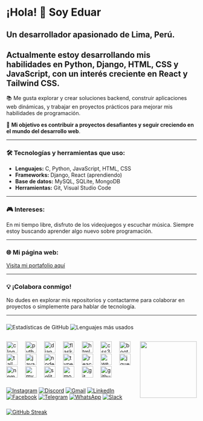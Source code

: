 # ¡Hola! 👋 Soy Eduar
## Un desarrollador apasionado de Lima, Perú.  

## Actualmente estoy desarrollando mis habilidades en **Python**, **Django**, **HTML**, **CSS** y **JavaScript**, con un interés creciente en **React** y **Tailwind CSS**. 

📚 Me gusta explorar y crear soluciones backend, construir aplicaciones web dinámicas, y trabajar en proyectos prácticos para mejorar mis habilidades de programación.  

🚀 **Mi objetivo es contribuir a proyectos desafiantes y seguir creciendo en el mundo del desarrollo web**.

---

### 🛠️ Tecnologías y herramientas que uso:
- **Lenguajes:** C, Python, JavaScript, HTML, CSS  
- **Frameworks:** Django, React (aprendiendo)  
- **Base de datos:** MySQL, SQLite, MongoDB
- **Herramientas:** Git, Visual Studio Code  

---

### 🎮 Intereses:
En mi tiempo libre, disfruto de los videojuegos y escuchar música. Siempre estoy buscando aprender algo nuevo sobre programación.

---

### 🌐 Mi página web:
[Visita mi portafolio aquí](https://eduar-vallejos.onrender.com)

---

### 💡 ¡Colabora conmigo!
No dudes en explorar mis repositorios y contactarme para colaborar en proyectos o simplemente para hablar de tecnología.

---

###
![Estadísticas de GitHub](https://github-readme-stats.vercel.app/api?username=Eduarvallejos&show_icons=true&theme=radical)  ![Lenguajes más usados](https://github-readme-stats.vercel.app/api/top-langs/?username=Eduarvallejos&layout=compact&theme=radical)
##
<img align="right" height="150" src="[https://imgflip.com/gif/9hl89k](https://www.google.com/search?q=gif+programando&client=opera-gx&sca_esv=115fbc7a5c2d88aa&udm=2&biw=1879&bih=974&sxsrf=ADLYWIJLeOn_DFWEMmxrlhWzNfb_6FvkTA%3A1737570218285&ei=qjeRZ76LEZ7OwbkPpqiUyAM&ved=0ahUKEwi-iIi9-YmLAxUeZzABHSYUBTkQ4dUDCBE&uact=5&oq=gif+programando&gs_lp=EgNpbWciD2dpZiBwcm9ncmFtYW5kbzIFEAAYgAQyBhAAGAgYHjIGEAAYCBgeSJg_ULYNWM0qcAF4AJABAJgBpAGgAegTqgEEMC4xNrgBA8gBAPgBAZgCD6AClBPCAgsQABiABBixAxiDAcICCBAAGIAEGLEDwgINEAAYgAQYsQMYQxiKBcICChAAGIAEGEMYigXCAg4QABiABBixAxiDARiKBcICChAAGIAEGLEDGArCAgcQABiABBgKwgIEEAAYHsICBhAAGAUYHpgDAIgGAZIHBDAuMTWgB4E_&sclient=img#vhid=Fd40SJkFTLv1KM&vssid=mosaic)"  />

<div align="left">
  <img src="https://cdn.jsdelivr.net/gh/devicons/devicon/icons/c/c-original.svg" height="30" alt="c logo"  />
  <img width="12" />
  <img src="https://cdn.jsdelivr.net/gh/devicons/devicon/icons/python/python-original.svg" height="30" alt="python logo"  />
  <img width="12" />
  <img src="https://cdn.jsdelivr.net/gh/devicons/devicon/icons/django/django-plain.svg" height="30" alt="django logo"  />
  <img width="12" />
  <img src="https://cdn.jsdelivr.net/gh/devicons/devicon/icons/flask/flask-original.svg" height="30" alt="flask logo"  />
  <img width="12" />
  <img src="https://cdn.jsdelivr.net/gh/devicons/devicon/icons/html5/html5-original.svg" height="30" alt="html5 logo"  />
  <img width="12" />
  <img src="https://cdn.jsdelivr.net/gh/devicons/devicon/icons/css3/css3-original.svg" height="30" alt="css3 logo"  />
  <img width="12" />
  <img src="https://cdn.jsdelivr.net/gh/devicons/devicon/icons/bootstrap/bootstrap-original.svg" height="30" alt="bootstrap logo"  />
  <img width="12" />
  <img src="https://cdn.jsdelivr.net/gh/devicons/devicon/icons/tailwindcss/tailwindcss-original-wordmark.svg" height="30" alt="tailwindcss logo"  />
  <img width="12" />
  <img src="https://cdn.jsdelivr.net/gh/devicons/devicon/icons/javascript/javascript-original.svg" height="30" alt="javascript logo"  />
  <img width="12" />
  <img src="https://cdn.jsdelivr.net/gh/devicons/devicon/icons/nodejs/nodejs-original.svg" height="30" alt="nodejs logo"  />
  <img width="12" />
  <img src="https://cdn.jsdelivr.net/gh/devicons/devicon/icons/typescript/typescript-original.svg" height="30" alt="typescript logo"  />
  <img width="12" />
  <img src="https://cdn.jsdelivr.net/gh/devicons/devicon/icons/react/react-original.svg" height="30" alt="react logo"  />
  <img width="12" />
  <img src="https://cdn.jsdelivr.net/gh/devicons/devicon/icons/webpack/webpack-original.svg" height="30" alt="webpack logo"  />
  <img width="12" />
  <img src="https://cdn.jsdelivr.net/gh/devicons/devicon/icons/jquery/jquery-original.svg" height="30" alt="jquery logo"  />
  <img width="12" />
  <img src="https://cdn.jsdelivr.net/gh/devicons/devicon/icons/npm/npm-original-wordmark.svg" height="30" alt="npm logo"  />
  <img width="12" />
  <img src="https://cdn.jsdelivr.net/gh/devicons/devicon/icons/mysql/mysql-original.svg" height="30" alt="mysql logo"  />
  <img width="12" />
  <img src="https://cdn.jsdelivr.net/gh/devicons/devicon/icons/sqlite/sqlite-original.svg" height="30" alt="sqlite logo"  />
  <img width="12" />
  <img src="https://cdn.jsdelivr.net/gh/devicons/devicon/icons/mongodb/mongodb-original.svg" height="30" alt="mongodb logo"  />
  <img width="12" />
  <img src="https://cdn.jsdelivr.net/gh/devicons/devicon/icons/git/git-original.svg" height="30" alt="git logo"  />
  <img width="12" />
  <img src="https://cdn.jsdelivr.net/gh/devicons/devicon/icons/github/github-original.svg" height="30" alt="github logo"  />
</div>

###
[![Instagram](https://img.shields.io/static/v1?message=Instagram&logo=instagram&label=&color=E4405F&logoColor=white&labelColor=&style=for-the-badge)](https://instagram.com/tu_usuario)
[![Discord](https://img.shields.io/static/v1?message=Discord&logo=discord&label=&color=7289DA&logoColor=white&labelColor=&style=for-the-badge)](https://discord.gg/tu_invite)
[![Gmail](https://img.shields.io/static/v1?message=Gmail&logo=gmail&label=&color=D14836&logoColor=white&labelColor=&style=for-the-badge)](mailto:Manuelvallejos2018@gmail.com)
[![LinkedIn](https://img.shields.io/static/v1?message=LinkedIn&logo=linkedin&label=&color=0077B5&logoColor=white&labelColor=&style=for-the-badge)](https://www.linkedin.com/in/eduar-vallejos-chumbe/)
[![Facebook](https://img.shields.io/static/v1?message=Facebook&logo=facebook&label=&color=1877F2&logoColor=white&labelColor=&style=for-the-badge)](https://facebook.com/tu_usuario)
[![Telegram](https://img.shields.io/static/v1?message=Telegram&logo=telegram&label=&color=2CA5E0&logoColor=white&labelColor=&style=for-the-badge)](https://t.me/tu_usuario)
[![WhatsApp](https://img.shields.io/static/v1?message=WhatsApp&logo=whatsapp&label=&color=25D366&logoColor=white&labelColor=&style=for-the-badge)](https://wa.me/+51925194161)
[![Slack](https://img.shields.io/static/v1?message=Slack&logo=slack&label=&color=4A154B&logoColor=white&labelColor=&style=for-the-badge)](https://slack.com/tu_workspace)

###
[![GitHub Streak](https://streak-stats.demolab.com/?user=Eduarvallejos&theme=radical)](https://git.io/streak-stats)

